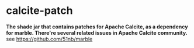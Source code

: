 # calcite-patch
**The shade jar that contains patches for Apache Calcite, as a dependency for marble.
There're several related issues in Apache Calcite community.**
see https://github.com/51nb/marble
